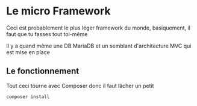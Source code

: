 # Le micro Framework
Ceci est probablement le plus léger framework du monde,
basiquement, il faut que tu fasses tout toi-même

Il y a quand même une DB MariaDB et un semblant d'architecture 
MVC qui est mise en place

## Le fonctionnement
Tout ceci tourne avec Composer donc il faut lâcher un petit
```
composer install
```